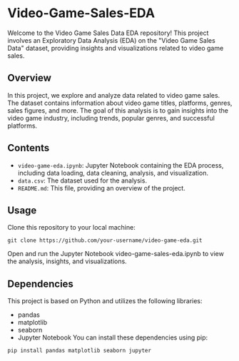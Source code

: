 # Video-Game-Sales-EDA

Welcome to the Video Game Sales Data EDA repository! This project involves an Exploratory Data Analysis (EDA) on the "Video Game Sales Data" dataset, providing insights and visualizations related to video game sales.

## Overview

In this project, we explore and analyze data related to video game sales. The dataset contains information about video game titles, platforms, genres, sales figures, and more. The goal of this analysis is to gain insights into the video game industry, including trends, popular genres, and successful platforms.

## Contents

- `video-game-eda.ipynb`: Jupyter Notebook containing the EDA process, including data loading, data cleaning, analysis, and visualization.
- `data.csv`: The dataset used for the analysis.
- `README.md`: This file, providing an overview of the project.

## Usage
Clone this repository to your local machine:

   ```shell
   git clone https://github.com/your-username/video-game-eda.git
   ```
Open and run the Jupyter Notebook video-game-sales-eda.ipynb to view the analysis, insights, and visualizations.

## Dependencies

This project is based on Python and utilizes the following libraries:

- pandas
- matplotlib
- seaborn
- Jupyter Notebook
You can install these dependencies using pip:

```shell
pip install pandas matplotlib seaborn jupyter
